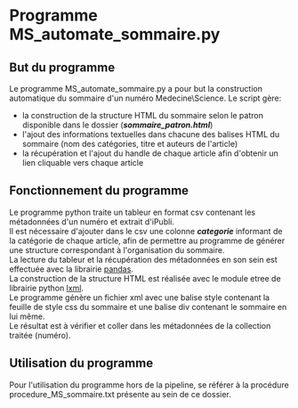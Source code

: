 # Programme MS_automate_sommaire.py

## But du programme
Le programme MS_automate_sommaire.py a pour but la construction automatique du sommaire d'un numéro Medecine\Science. Le script gère:
  - la construction de la structure HTML du sommaire selon le patron disponible dans le dossier (***sommaire_patron.html***)
  - l'ajout des informations textuelles dans chacune des balises HTML du sommaire (nom des catégories, titre et auteurs de l'article)
  - la récupération et l'ajout du handle de chaque article afin d'obtenir un lien cliquable vers chaque article
 
  
## Fonctionnement du programme
Le programme python traite un tableur en format csv contenant les métadonnées d'un numéro et extrait d'iPubli.<br/>
Il est nécessaire d'ajouter dans le csv une colonne ***categorie*** informant de la catégorie de chaque article, afin de permettre au programme de générer une structure correspondant à l'organisation du sommaire.<br/>
La lecture du tableur et la récupération des métadonnées en son sein est effectuée avec la librairie [pandas](https://pandas.pydata.org/).<br/>
La construction de la structure HTML est réalisée avec le module etree de librairie python [lxml](https://pypi.org/project/lxml/).<br/>
Le programme génère un fichier xml avec une balise style contenant la feuille de style css du sommaire et une balise div contenant le sommaire en lui même.<br/>
Le résultat est à vérifier et coller dans les métadonnées de la collection traitée (numéro).

## Utilisation du programme
Pour l'utilisation du programme hors de la pipeline, se référer à la procédure procedure_MS_sommaire.txt présente au sein de ce dossier.

